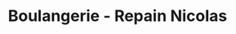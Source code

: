 ---
title: "Boulangerie - Repain Nicolas"
url: /saint-porchaire/boulangerie-repain-nicolas/
shop: Bäckerei
---